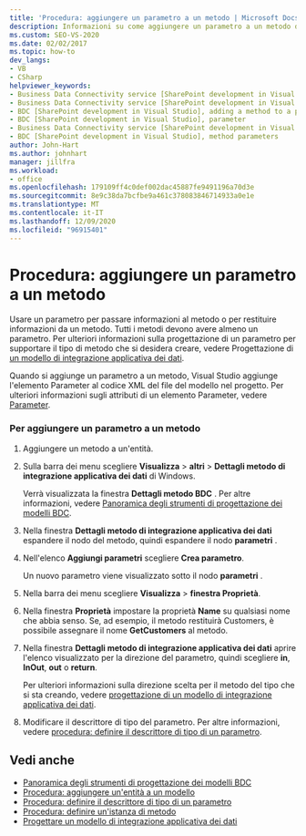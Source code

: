 ```yaml
---
title: 'Procedura: aggiungere un parametro a un metodo | Microsoft Docs'
description: Informazioni su come aggiungere un parametro a un metodo di connettività dei dati aziendali (BDC), che consente di passare informazioni nel metodo o restituire informazioni dal metodo.
ms.custom: SEO-VS-2020
ms.date: 02/02/2017
ms.topic: how-to
dev_langs:
- VB
- CSharp
helpviewer_keywords:
- Business Data Connectivity service [SharePoint development in Visual Studio], adding a method to a parameter
- Business Data Connectivity service [SharePoint development in Visual Studio], parameter
- BDC [SharePoint development in Visual Studio], adding a method to a parameter
- BDC [SharePoint development in Visual Studio], parameter
- Business Data Connectivity service [SharePoint development in Visual Studio], method parameters
- BDC [SharePoint development in Visual Studio], method parameters
author: John-Hart
ms.author: johnhart
manager: jillfra
ms.workload:
- office
ms.openlocfilehash: 179109ff4c0def002dac45887fe9491196a70d3e
ms.sourcegitcommit: 8e9c38da7bcfbe9a461c378083846714933a0e1e
ms.translationtype: MT
ms.contentlocale: it-IT
ms.lasthandoff: 12/09/2020
ms.locfileid: "96915401"
---
```

# <a name="how-to-add-a-parameter-to-a-method"></a>Procedura: aggiungere un parametro a un metodo
  Usare un parametro per passare informazioni al metodo o per restituire informazioni da un metodo. Tutti i metodi devono avere almeno un parametro. Per ulteriori informazioni sulla progettazione di un parametro per supportare il tipo di metodo che si desidera creare, vedere Progettazione di [un modello di integrazione applicativa dei dati](../sharepoint/designing-a-business-data-connectivity-model.md).

 Quando si aggiunge un parametro a un metodo, Visual Studio aggiunge l'elemento Parameter al codice XML del file del modello nel progetto. Per ulteriori informazioni sugli attributi di un elemento Parameter, vedere [Parameter](/previous-versions/office/developer/sharepoint-2010/ee557705(v=office.14)).

### <a name="to-add-a-parameter-to-a-method"></a>Per aggiungere un parametro a un metodo

1. Aggiungere un metodo a un'entità.

2. Sulla barra dei menu scegliere **Visualizza**  >  **altri**  >  **Dettagli metodo di integrazione applicativa dei dati** di Windows.

     Verrà visualizzata la finestra **Dettagli metodo BDC** . Per altre informazioni, vedere [Panoramica degli strumenti di progettazione dei modelli BDC](../sharepoint/bdc-model-design-tools-overview.md).

3. Nella finestra **Dettagli metodo di integrazione applicativa dei dati** espandere il nodo del metodo, quindi espandere il nodo **parametri** .

4. Nell'elenco **Aggiungi parametri** scegliere **Crea parametro**.

     Un nuovo parametro viene visualizzato sotto il nodo **parametri** .

5. Nella barra dei menu scegliere **Visualizza**  >  **finestra Proprietà**.

6. Nella finestra **Proprietà** impostare la proprietà **Name** su qualsiasi nome che abbia senso. Se, ad esempio, il metodo restituirà Customers, è possibile assegnare il nome **GetCustomers** al metodo.

7. Nella finestra **Dettagli metodo di integrazione applicativa dei dati** aprire l'elenco visualizzato per la direzione del parametro, quindi scegliere **in**, **InOut**, **out** o **return**.

     Per ulteriori informazioni sulla direzione scelta per il metodo del tipo che si sta creando, vedere [progettazione di un modello di integrazione applicativa dei dati](../sharepoint/designing-a-business-data-connectivity-model.md).

8. Modificare il descrittore di tipo del parametro. Per altre informazioni, vedere [procedura: definire il descrittore di tipo di un parametro](../sharepoint/how-to-define-the-type-descriptor-of-a-parameter.md).

## <a name="see-also"></a>Vedi anche
- [Panoramica degli strumenti di progettazione dei modelli BDC](../sharepoint/bdc-model-design-tools-overview.md)
- [Procedura: aggiungere un'entità a un modello](../sharepoint/how-to-add-an-entity-to-a-model.md)
- [Procedura: definire il descrittore di tipo di un parametro](../sharepoint/how-to-define-the-type-descriptor-of-a-parameter.md)
- [Procedura: definire un'istanza di metodo](../sharepoint/how-to-define-a-method-instance.md)
- [Progettare un modello di integrazione applicativa dei dati](../sharepoint/designing-a-business-data-connectivity-model.md)
